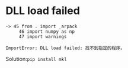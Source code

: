 
# DLL load failed

```
-> 45 from . import _arpack
     46 import numpy as np
     47 import warnings

ImportError: DLL load failed: 找不到指定的程序。
```
Solution:`pip install mkl`